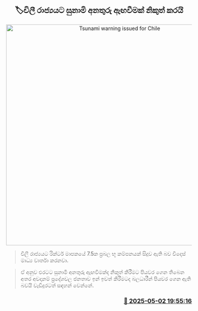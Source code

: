 <p align='center'><b><h2 align='center' title='Tsunami warning issued for Chile'>🏷චිලී රාජ්‍යයට සුනාමි අනතුරු ඇඟවීමක් නිකුත් කරයි</h2></b></p>
<p align='center'><img src='https://helakuru.sgp1.cdn.digitaloceanspaces.com/esana/images/lib/earthquake-nn.jpg' width='600' alt='Tsunami warning issued for Chile'></p>

> චිලී රාජ්‍යයට රික්ටර් මාපකයේ 7.5ක ප්‍රබල භූ කම්පන​යක් සිදුව ඇති බව විදෙස් මාධ්‍ය වාර්තා කරනවා.

> ඒ අනුව එරටට සුනාමි අනතුරු ඇඟවීමක්ද නිකුත් කිරීමට පියවර ගෙන තිබෙන අතර අවදානම් ප්‍රදේශවල ජනතාව ඉන් ඉවත් කිරීමටද බලධාරීන් පියවර ගෙන ඇති බවයි වැඩිදුරටත් සඳහන් වෙන්නේ.



<h3 align='right'><a href='https://www.helakuru.lk/esana/p/109761/'>📅 2025-05-02 19:55:16</a></h3>
